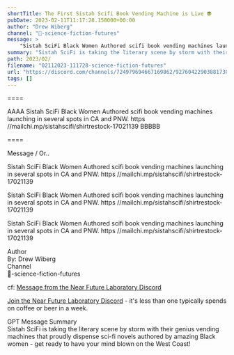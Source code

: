 ```yaml
---
shortTitle: The First Sistah Scifi Book Vending Machine is Live 👽
pubDate: 2023-02-11T11:17:28.158000+00:00
author: "Drew Wiberg"
channel: "🥼-science-fiction-futures"
message: >
    "Sistah SciFi Black Women Authored scifi book vending machines launching in several spots in CA and PNW. https //mailchi.mp/sistahscifi/shirtrestock-17021139"
summary: "Sistah SciFi is taking the literary scene by storm with their genius vending machines that proudly dispense sci-fi novels authored by amazing Black women - get ready to have your mind blown on the West Coast!"
path: 2023/02/
filename: "02112023-111728-science-fiction-futures"
url: "https://discord.com/channels/724979694667169862/927604229038817380/1073925736504766504"
tags: []
---
```

====

AAAA Sistah SciFi Black Women Authored scifi book vending machines launching in several spots in CA and PNW. https //mailchi.mp/sistahscifi/shirtrestock-17021139 BBBBB

====
<div class="metadata-title-header pt-3 pb-3 pl-2">Message / Or..</div>    
<div class="human-content-container">  

Sistah SciFi Black Women Authored scifi book vending machines launching in several spots in CA and PNW. https //mailchi.mp/sistahscifi/shirtrestock-17021139



Sistah SciFi Black Women Authored scifi book vending machines launching in several spots in CA and PNW. https //mailchi.mp/sistahscifi/shirtrestock-17021139

</div>

<div class="bg-blue-300 p-4 rounded-md mb-4">

Sistah SciFi Black Women Authored scifi book vending machines launching in several spots in CA and PNW. https //mailchi.mp/sistahscifi/shirtrestock-17021139

</div>

<div class="metadata-title-header pt-3 pb-3 pl-2">Author</div>    
<div class="bg-gray-200 p-4 rounded-md mb-4">   
By: Drew Wiberg
</div>

<div class="metadata-title-header pt-3 pb-3 pl-2">Channel</div>    
<div class="bg-gray-200 p-4 rounded-md mb-4">   
🥼-science-fiction-futures</span>
</div>

cf: <a href="">Message from the Near Future Laboratory Discord</a>

<a href="">Join the Near Future Laboratory Discord</a> - it's less than one typically spends on coffee or beer in a week. 

<div class="metadata-title-header pt-3 pb-3 pl-2">GPT Message Summary</div>    
<div class="robot-content-container">
Sistah SciFi is taking the literary scene by storm with their genius vending machines that proudly dispense sci-fi novels authored by amazing Black women - get ready to have your mind blown on the West Coast!
</div>
</div>

